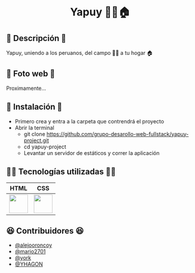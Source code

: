 <h1 align='center'>Yapuy 👨‍🌾🏠</h1>

## 📜 Descripción 📜

  Yapuy, uniendo a los peruanos, del campo 👨‍🌾 a tu hogar 🏠

## 📸 Foto web 📸

  Proximamente...

## 🦄 Instalación 🦄

  * Primero crea y entra a la carpeta que contrendrá el proyecto
  * Abrir la terminal 
    - git clone https://github.com/grupo-desarollo-web-fullstack/yapuy-project.git
    - cd yapuy-project
    - Levantar un servidor de estáticos y correr la aplicación

## 👨‍💻 Tecnologías utilizadas 👨‍💻

  <table>
    <thead>
      <tr>
        <th align='center'>HTML</th>
        <th align='center'>CSS</th>
      </tr>
    </thead>
    <tbody>
      <tr>
        <td>
          <img src="https://www.svgrepo.com/show/353884/html-5.svg" width="50" />
        </td>
        <td>
          <img src="https://www.svgrepo.com/show/353623/css-3.svg" width="50" />
        </td>
      </tr>
    </tbody>
  </table>

## 😆 Contribuidores 😆

  - [@alejooroncoy](https://github.com/alejooroncoy)
  - [@mario2701](https://github.com/Mario2701)
  - [@york](https://github.com/york30)
  - [@YHAGON](https://github.com/YHAGON)